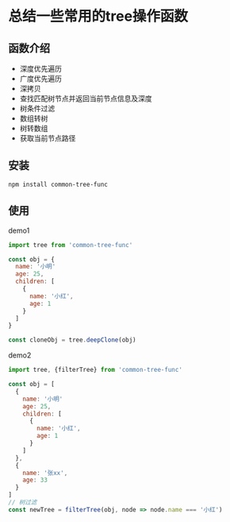 # 总结一些常用的tree操作函数
## 函数介绍
- 深度优先遍历
- 广度优先遍历
- 深拷贝
- 查找匹配树节点并返回当前节点信息及深度
- 树条件过滤
- 数组转树
- 树转数组
- 获取当前节点路径
## 安装
```shell
npm install common-tree-func
```
## 使用
demo1
```js
import tree from 'common-tree-func'

const obj = {
  name: '小明'
  age: 25,
  children: [
    {
      name: '小红',
      age: 1
    }
  ]
}

const cloneObj = tree.deepClone(obj)

```

demo2
```js
import tree, {filterTree} from 'common-tree-func'

const obj = [
  {
    name: '小明'
    age: 25,
    children: [
      {
        name: '小红',
        age: 1
      }
    ]
  },
  {
    name: '张xx',
    age: 33
  }
]
// 树过滤
const newTree = filterTree(obj, node => node.name === '小红')
```
